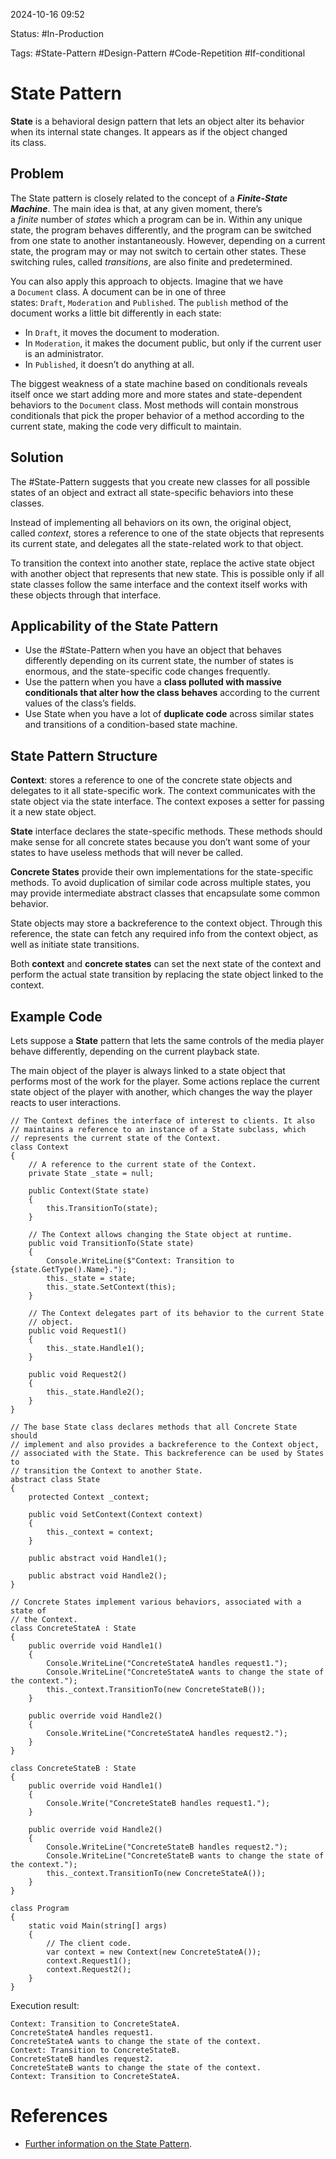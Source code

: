 
2024-10-16 09:52

Status: #In-Production

Tags: #State-Pattern #Design-Pattern #Code-Repetition #If-conditional

# State Pattern

**State** is a behavioral design pattern that lets an object alter its behavior when its internal state changes. It appears as if the object changed its class.

## Problem

The State pattern is closely related to the concept of a ***Finite-State Machine***.
The main idea is that, at any given moment, there’s a _finite_ number of _states_ which a program can be in. Within any unique state, the program behaves differently, and the program can be switched from one state to another instantaneously. However, depending on a current state, the program may or may not switch to certain other states. These switching rules, called _transitions_, are also finite and predetermined.

You can also apply this approach to objects. Imagine that we have a `Document` class. A document can be in one of three states: `Draft`, `Moderation` and `Published`. The `publish` method of the document works a little bit differently in each state:

- In `Draft`, it moves the document to moderation.
- In `Moderation`, it makes the document public, but only if the current user is an administrator.
- In `Published`, it doesn’t do anything at all.

The biggest weakness of a state machine based on conditionals reveals itself once we start adding more and more states and state-dependent behaviors to the `Document` class. Most methods will contain monstrous conditionals that pick the proper behavior of a method according to the current state, making the code very difficult to maintain.

## Solution

The #State-Pattern suggests that you create new classes for all possible states of an object and extract all state-specific behaviors into these classes.

Instead of implementing all behaviors on its own, the original object, called _context_, stores a reference to one of the state objects that represents its current state, and delegates all the state-related work to that object.

To transition the context into another state, replace the active state object with another object that represents that new state. This is possible only if all state classes follow the same interface and the context itself works with these objects through that interface.

## Applicability of the State Pattern

- Use the #State-Pattern when you have an object that behaves differently depending on its current state, the number of states is enormous, and the state-specific code changes frequently.
- Use the pattern when you have a **class polluted with massive conditionals that alter how the class behaves** according to the current values of the class’s fields.
- Use State when you have a lot of **duplicate code** across similar states and transitions of a condition-based state machine.

## State Pattern Structure

**Context**: stores a reference to one of the concrete state objects and delegates to it all state-specific work. The context communicates with the state object via the state interface. The context exposes a setter for passing it a new state object.

**State** interface declares the state-specific methods. These methods should make sense for all concrete states because you don’t want some of your states to have useless methods that will never be called.

**Concrete States** provide their own implementations for the state-specific methods. To avoid duplication of similar code across multiple states, you may provide intermediate abstract classes that encapsulate some common behavior.

State objects may store a backreference to the context object. Through this reference, the state can fetch any required info from the context object, as well as initiate state transitions.

Both **context** and **concrete states** can set the next state of the context and perform the actual state transition by replacing the state object linked to the context.

## Example Code

Lets suppose a **State** pattern that lets the same controls of the media player behave differently, depending on the current playback state.

The main object of the player is always linked to a state object that performs most of the work for the player. Some actions replace the current state object of the player with another, which changes the way the player reacts to user interactions.

```
// The Context defines the interface of interest to clients. It also
// maintains a reference to an instance of a State subclass, which
// represents the current state of the Context.
class Context
{
	// A reference to the current state of the Context.
	private State _state = null;

	public Context(State state)
	{
		this.TransitionTo(state);
	}

	// The Context allows changing the State object at runtime.
	public void TransitionTo(State state)
	{
		Console.WriteLine($"Context: Transition to {state.GetType().Name}.");
		this._state = state;
		this._state.SetContext(this);
	}

	// The Context delegates part of its behavior to the current State
	// object.
	public void Request1()
	{
		this._state.Handle1();
	}

	public void Request2()
	{
		this._state.Handle2();
	}
}

// The base State class declares methods that all Concrete State should
// implement and also provides a backreference to the Context object,
// associated with the State. This backreference can be used by States to
// transition the Context to another State.
abstract class State
{
	protected Context _context;

	public void SetContext(Context context)
	{
		this._context = context;
	}

	public abstract void Handle1();

	public abstract void Handle2();
}

// Concrete States implement various behaviors, associated with a state of
// the Context.
class ConcreteStateA : State
{
	public override void Handle1()
	{
		Console.WriteLine("ConcreteStateA handles request1.");
		Console.WriteLine("ConcreteStateA wants to change the state of the context.");
		this._context.TransitionTo(new ConcreteStateB());
	}

	public override void Handle2()
	{
		Console.WriteLine("ConcreteStateA handles request2.");
	}
}

class ConcreteStateB : State
{
	public override void Handle1()
	{
		Console.Write("ConcreteStateB handles request1.");
	}

	public override void Handle2()
	{
		Console.WriteLine("ConcreteStateB handles request2.");
		Console.WriteLine("ConcreteStateB wants to change the state of the context.");
		this._context.TransitionTo(new ConcreteStateA());
	}
}

class Program
{
	static void Main(string[] args)
	{
		// The client code.
		var context = new Context(new ConcreteStateA());
		context.Request1();
		context.Request2();
	}
}
```
Execution result:
```
Context: Transition to ConcreteStateA.
ConcreteStateA handles request1.
ConcreteStateA wants to change the state of the context.
Context: Transition to ConcreteStateB.
ConcreteStateB handles request2.
ConcreteStateB wants to change the state of the context.
Context: Transition to ConcreteStateA.
```


# References

- [Further information on the State Pattern](https://refactoring.guru/design-patterns/state).
